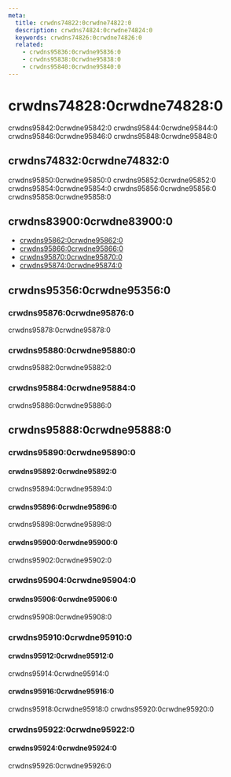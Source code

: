 ```yaml
---
meta:
  title: crwdns74822:0crwdne74822:0
  description: crwdns74824:0crwdne74824:0
  keywords: crwdns74826:0crwdne74826:0
  related:
    - crwdns95836:0crwdne95836:0
    - crwdns95838:0crwdne95838:0
    - crwdns95840:0crwdne95840:0
---
```


# crwdns74828:0crwdne74828:0

crwdns95842:0crwdne95842:0 crwdns95844:0crwdne95844:0 crwdns95846:0crwdne95846:0 crwdns95848:0crwdne95848:0

<entry-ad />

## crwdns74832:0crwdne74832:0

crwdns95850:0crwdne95850:0 crwdns95852:0crwdne95852:0 crwdns95854:0crwdne95854:0 crwdns95856:0crwdne95856:0 crwdns95858:0crwdne95858:0

<example file="v-calendar/usage" />

## crwdns83900:0crwdne83900:0

- [crwdns95862:0crwdne95862:0](crwdns95860:0crwdne95860:0)
- [crwdns95866:0crwdne95866:0](crwdns95864:0crwdne95864:0)
- [crwdns95870:0crwdne95870:0](crwdns95868:0crwdne95868:0)
- [crwdns95874:0crwdne95874:0](crwdns95872:0crwdne95872:0)

## crwdns95356:0crwdne95356:0

### crwdns95876:0crwdne95876:0

crwdns95878:0crwdne95878:0

### crwdns95880:0crwdne95880:0

crwdns95882:0crwdne95882:0

### crwdns95884:0crwdne95884:0

crwdns95886:0crwdne95886:0

## crwdns95888:0crwdne95888:0

### crwdns95890:0crwdne95890:0

#### crwdns95892:0crwdne95892:0

crwdns95894:0crwdne95894:0

<example file="v-calendar/prop-type-category" />

#### crwdns95896:0crwdne95896:0

crwdns95898:0crwdne95898:0

<example file="v-calendar/prop-type-day" />

#### crwdns95900:0crwdne95900:0

crwdns95902:0crwdne95902:0

<example file="v-calendar/prop-type-week" />

### crwdns95904:0crwdne95904:0

#### crwdns95906:0crwdne95906:0

crwdns95908:0crwdne95908:0

<example file="v-calendar/event-click" />

### crwdns95910:0crwdne95910:0

#### crwdns95912:0crwdne95912:0

crwdns95914:0crwdne95914:0

<example file="v-calendar/slot-day" />

#### crwdns95916:0crwdne95916:0

crwdns95918:0crwdne95918:0 crwdns95920:0crwdne95920:0

<example file="v-calendar/slot-day-body" />

### crwdns95922:0crwdne95922:0

#### crwdns95924:0crwdne95924:0

crwdns95926:0crwdne95926:0

<example file="v-calendar/misc-drag-and-drop" />

<backmatter />
